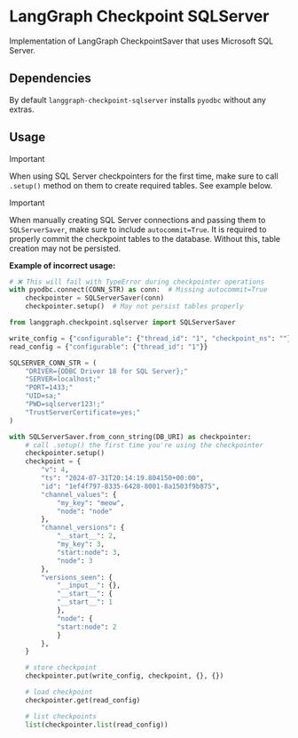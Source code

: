 # LangGraph Checkpoint SQLServer

Implementation of LangGraph CheckpointSaver that uses Microsoft SQL Server.

## Dependencies

By default `langgraph-checkpoint-sqlserver` installs `pyodbc` without any extras.

## Usage

> [!IMPORTANT]
> When using SQL Server checkpointers for the first time, make sure to call `.setup()` method on them to create required tables. See example below.

> [!IMPORTANT]
> When manually creating SQL Server connections and passing them to `SQLServerSaver`, make sure to include `autocommit=True`. It is required to properly commit the checkpoint tables to the database. Without this, table creation may not be persisted.
>
> **Example of incorrect usage:**
> ```python
> # ❌ This will fail with TypeError during checkpointer operations
> with pyodbc.connect(CONN_STR) as conn:  # Missing autocommit=True
>     checkpointer = SQLServerSaver(conn)
>     checkpointer.setup()  # May not persist tables properly
> ```

```python
from langgraph.checkpoint.sqlserver import SQLServerSaver

write_config = {"configurable": {"thread_id": "1", "checkpoint_ns": ""}}
read_config = {"configurable": {"thread_id": "1"}}

SQLSERVER_CONN_STR = (
    "DRIVER={ODBC Driver 18 for SQL Server};"
    "SERVER=localhost;"
    "PORT=1433;"
    "UID=sa;"
    "PWD=sqlserver123!;"
    "TrustServerCertificate=yes;"
)

with SQLServerSaver.from_conn_string(DB_URI) as checkpointer:
    # call .setup() the first time you're using the checkpointer
    checkpointer.setup()
    checkpoint = {
        "v": 4,
        "ts": "2024-07-31T20:14:19.804150+00:00",
        "id": "1ef4f797-8335-6428-8001-8a1503f9b875",
        "channel_values": {
            "my_key": "meow",
            "node": "node"
        },
        "channel_versions": {
            "__start__": 2,
            "my_key": 3,
            "start:node": 3,
            "node": 3
        },
        "versions_seen": {
            "__input__": {},
            "__start__": {
            "__start__": 1
            },
            "node": {
            "start:node": 2
            }
        },
    }

    # store checkpoint
    checkpointer.put(write_config, checkpoint, {}, {})

    # load checkpoint
    checkpointer.get(read_config)

    # list checkpoints
    list(checkpointer.list(read_config))
```
